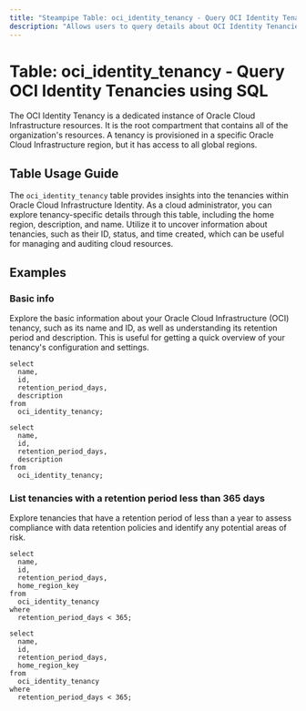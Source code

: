 ```yaml
---
title: "Steampipe Table: oci_identity_tenancy - Query OCI Identity Tenancies using SQL"
description: "Allows users to query details about OCI Identity Tenancies."
---
```


# Table: oci_identity_tenancy - Query OCI Identity Tenancies using SQL

The OCI Identity Tenancy is a dedicated instance of Oracle Cloud Infrastructure resources. It is the root compartment that contains all of the organization's resources. A tenancy is provisioned in a specific Oracle Cloud Infrastructure region, but it has access to all global regions.

## Table Usage Guide

The `oci_identity_tenancy` table provides insights into the tenancies within Oracle Cloud Infrastructure Identity. As a cloud administrator, you can explore tenancy-specific details through this table, including the home region, description, and name. Utilize it to uncover information about tenancies, such as their ID, status, and time created, which can be useful for managing and auditing cloud resources.

## Examples

### Basic info
Explore the basic information about your Oracle Cloud Infrastructure (OCI) tenancy, such as its name and ID, as well as understanding its retention period and description. This is useful for getting a quick overview of your tenancy's configuration and settings.

```sql+postgres
select
  name,
  id,
  retention_period_days,
  description
from
  oci_identity_tenancy;
```

```sql+sqlite
select
  name,
  id,
  retention_period_days,
  description
from
  oci_identity_tenancy;
```

### List tenancies with a retention period less than 365 days
Explore tenancies that have a retention period of less than a year to assess compliance with data retention policies and identify any potential areas of risk.

```sql+postgres
select
  name,
  id,
  retention_period_days,
  home_region_key
from
  oci_identity_tenancy
where
  retention_period_days < 365;
```

```sql+sqlite
select
  name,
  id,
  retention_period_days,
  home_region_key
from
  oci_identity_tenancy
where
  retention_period_days < 365;
```